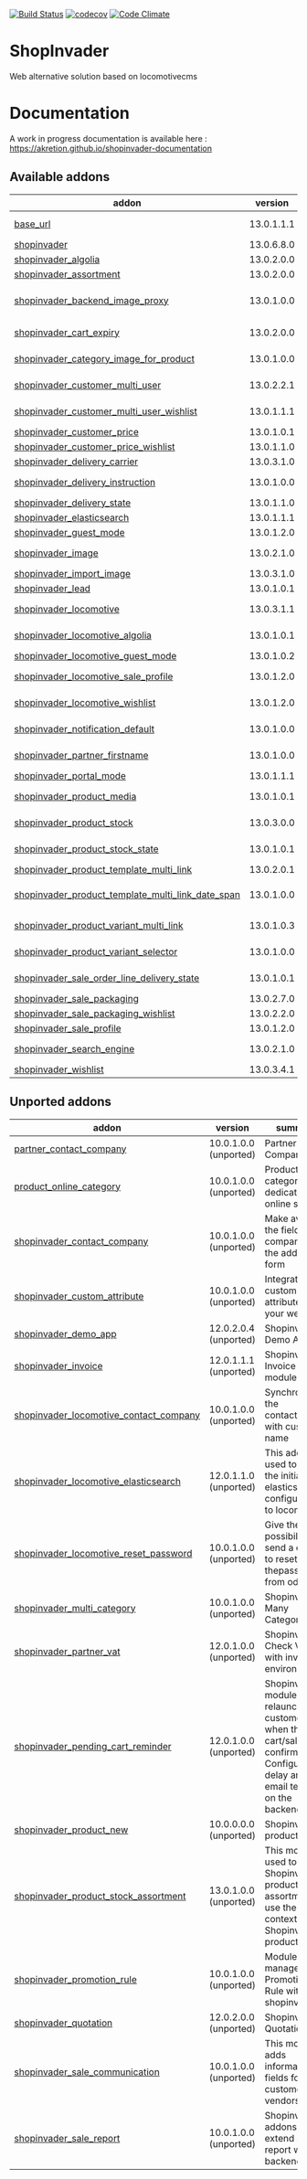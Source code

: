 [![Build Status](https://travis-ci.org/shopinvader/odoo-shopinvader.svg?branch=13.0)](https://travis-ci.org/shopinvader/odoo-shopinvader)
[![codecov](https://codecov.io/gh/shopinvader/odoo-shopinvader/branch/13.0/graph/badge.svg)](https://codecov.io/gh/shopinvader/odoo-shopinvader/branch/13.0)
[![Code Climate](https://codeclimate.com/github/shopinvader/odoo-shopinvader/badges/gpa.svg)](https://codeclimate.com/github/shopinvader/odoo-shopinvader)


ShopInvader
=================

Web alternative solution based on locomotivecms

Documentation
===============

A work in progress documentation is available here : https://akretion.github.io/shopinvader-documentation

[//]: # (addons)

Available addons
----------------
addon | version | summary
--- | --- | ---
[base_url](base_url/) | 13.0.1.1.1 | keep history of url for products & categories
[shopinvader](shopinvader/) | 13.0.6.8.0 | Shopinvader
[shopinvader_algolia](shopinvader_algolia/) | 13.0.2.0.0 | Shopinvader Algolia Connector
[shopinvader_assortment](shopinvader_assortment/) | 13.0.2.0.0 | Shopinvader Assortment
[shopinvader_backend_image_proxy](shopinvader_backend_image_proxy/) | 13.0.1.0.0 | Add possibility to replace the image URL by the proxy url set on the SE backend
[shopinvader_cart_expiry](shopinvader_cart_expiry/) | 13.0.2.0.0 | Shopinvader module to manage an expiry delay on cart
[shopinvader_category_image_for_product](shopinvader_category_image_for_product/) | 13.0.1.0.0 | Shopinvader Display category image for product
[shopinvader_customer_multi_user](shopinvader_customer_multi_user/) | 13.0.2.2.1 | Enable registration of multiple users per each company customer.
[shopinvader_customer_multi_user_wishlist](shopinvader_customer_multi_user_wishlist/) | 13.0.1.1.1 | Integrate customer multi user and wishlist.
[shopinvader_customer_price](shopinvader_customer_price/) | 13.0.1.0.1 | Expose customer's specific prices.
[shopinvader_customer_price_wishlist](shopinvader_customer_price_wishlist/) | 13.0.1.1.0 | Expose customer's specific prices.
[shopinvader_delivery_carrier](shopinvader_delivery_carrier/) | 13.0.3.1.0 | Carrier integration for Shopinvader
[shopinvader_delivery_instruction](shopinvader_delivery_instruction/) | 13.0.1.0.0 | Shopinvader addons to let user define delivery instructions
[shopinvader_delivery_state](shopinvader_delivery_state/) | 13.0.1.1.0 | Shopinvader delivery state
[shopinvader_elasticsearch](shopinvader_elasticsearch/) | 13.0.1.1.1 | Shopinvader Elasticsearch Connector
[shopinvader_guest_mode](shopinvader_guest_mode/) | 13.0.1.2.0 | Guest mode for Shopinvader
[shopinvader_image](shopinvader_image/) | 13.0.2.1.0 | Add the export of Image for Shopinvader
[shopinvader_import_image](shopinvader_import_image/) | 13.0.3.1.0 | Import product images
[shopinvader_lead](shopinvader_lead/) | 13.0.1.0.1 | Shopinvader Lead Management
[shopinvader_locomotive](shopinvader_locomotive/) | 13.0.3.1.1 | Manage communications between Shopinvader and Locomotive CMS
[shopinvader_locomotive_algolia](shopinvader_locomotive_algolia/) | 13.0.1.0.1 | This addons is used to push the initial algolia configuration to locomotive
[shopinvader_locomotive_guest_mode](shopinvader_locomotive_guest_mode/) | 13.0.1.0.2 | Shopinvader guest mode for locomotive
[shopinvader_locomotive_sale_profile](shopinvader_locomotive_sale_profile/) | 13.0.1.2.0 | Synchronize the sale profile info to customer record on Locomotive
[shopinvader_locomotive_wishlist](shopinvader_locomotive_wishlist/) | 13.0.1.2.0 | Synchronize wishlist details to Locomotive users record.
[shopinvader_notification_default](shopinvader_notification_default/) | 13.0.1.0.0 | Provide default notification templates for Shopinvader suite.
[shopinvader_partner_firstname](shopinvader_partner_firstname/) | 13.0.1.0.0 | Shopinvader Customer firstname/lastname
[shopinvader_portal_mode](shopinvader_portal_mode/) | 13.0.1.1.1 | Shopinvader portal mode
[shopinvader_product_media](shopinvader_product_media/) | 13.0.1.0.1 | Index storage media data into external search engine
[shopinvader_product_stock](shopinvader_product_stock/) | 13.0.3.0.0 | This module is used to choose a stock field during theexport (by backend)
[shopinvader_product_stock_state](shopinvader_product_stock_state/) | 13.0.1.0.1 | This module is used to choose a stock state during theexport (by backend)
[shopinvader_product_template_multi_link](shopinvader_product_template_multi_link/) | 13.0.2.0.1 | Shopinvader Product Link
[shopinvader_product_template_multi_link_date_span](shopinvader_product_template_multi_link_date_span/) | 13.0.1.0.0 | Integrate `product_template_multi_link_date_span` in Shopinvader
[shopinvader_product_variant_multi_link](shopinvader_product_variant_multi_link/) | 13.0.1.0.3 | Integrate product_variant_multi_link with Shopinvader
[shopinvader_product_variant_selector](shopinvader_product_variant_selector/) | 13.0.1.0.0 | Ease creation of variants selector on shopinvader sites
[shopinvader_sale_order_line_delivery_state](shopinvader_sale_order_line_delivery_state/) | 13.0.1.0.1 | Shopinvader Sale Order Line Delivery State
[shopinvader_sale_packaging](shopinvader_sale_packaging/) | 13.0.2.7.0 | Shopinvader Sale Packaging
[shopinvader_sale_packaging_wishlist](shopinvader_sale_packaging_wishlist/) | 13.0.2.2.0 | Add packaging information to wishlists
[shopinvader_sale_profile](shopinvader_sale_profile/) | 13.0.1.2.0 | ShopInvader - Sale profile
[shopinvader_search_engine](shopinvader_search_engine/) | 13.0.2.1.0 | Shopinvader Catalog Search Engine Connector
[shopinvader_wishlist](shopinvader_wishlist/) | 13.0.3.4.1 | Handle shop wishlist


Unported addons
---------------
addon | version | summary
--- | --- | ---
[partner_contact_company](partner_contact_company/) | 10.0.1.0.0 (unported) | Partner Company
[product_online_category](product_online_category/) | 10.0.1.0.0 (unported) | Product categories dedicated to online shop
[shopinvader_contact_company](shopinvader_contact_company/) | 10.0.1.0.0 (unported) | Make available the field company in the address form
[shopinvader_custom_attribute](shopinvader_custom_attribute/) | 10.0.1.0.0 (unported) | Integrate your custom attribute in your website
[shopinvader_demo_app](shopinvader_demo_app/) | 12.0.2.0.4 (unported) | Shopinvader Demo App
[shopinvader_invoice](shopinvader_invoice/) | 12.0.1.1.1 (unported) | Shopinvader Invoice module
[shopinvader_locomotive_contact_company](shopinvader_locomotive_contact_company/) | 10.0.1.0.0 (unported) | Synchronize the contact_name with customer name
[shopinvader_locomotive_elasticsearch](shopinvader_locomotive_elasticsearch/) | 12.0.1.1.0 (unported) | This addons is used to push the initial elasticsearch configuration to locomotive
[shopinvader_locomotive_reset_password](shopinvader_locomotive_reset_password/) | 10.0.1.0.0 (unported) | Give the possibility to send a email to reset thepassword from odoo
[shopinvader_multi_category](shopinvader_multi_category/) | 10.0.1.0.0 (unported) | Shopinvader Many Categories
[shopinvader_partner_vat](shopinvader_partner_vat/) | 12.0.1.0.0 (unported) | Shopinvader Check VAT with invader environnement
[shopinvader_pending_cart_reminder](shopinvader_pending_cart_reminder/) | 12.0.1.0.0 (unported) | Shopinvader module to relaunch the customer when the cart/sale is not confirmed yet. Configure the delay and the email template on the backend.
[shopinvader_product_new](shopinvader_product_new/) | 10.0.0.0.0 (unported) | Shopinvader product new
[shopinvader_product_stock_assortment](shopinvader_product_stock_assortment/) | 13.0.1.0.0 (unported) | This module is used to let the Shopinvader product assortment use the stock context in Shopinvader product stock.
[shopinvader_promotion_rule](shopinvader_promotion_rule/) | 10.0.1.0.0 (unported) | Module to manage Promotion Rule with shopinvader
[shopinvader_quotation](shopinvader_quotation/) | 12.0.2.0.0 (unported) | Shopinvader Quotation
[shopinvader_sale_communication](shopinvader_sale_communication/) | 10.0.1.0.0 (unported) | This module adds information fields for customers and vendors.
[shopinvader_sale_report](shopinvader_sale_report/) | 10.0.1.0.0 (unported) | Shopinvader addons to extend sale report with backend

[//]: # (end addons)
